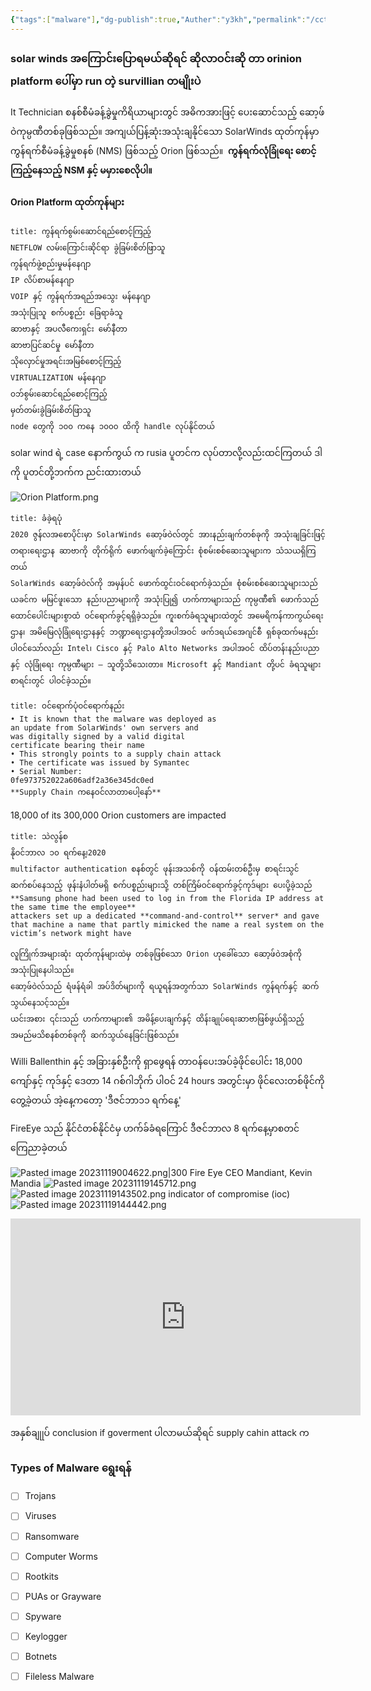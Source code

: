 ```yaml
---
{"tags":["malware"],"dg-publish":true,"Auther":"y3kh","permalink":"/cct-online-training/solar-winds-supply-chain-attack/","dgPassFrontmatter":true,"noteIcon":""}
---
```



### solar winds အကြောင်းပြောရမယ်ဆိုရင် ဆိုလာဝင်းဆို တာ orinion platform ပေါ်မှာ run တဲ့ survillian တမျိုးပဲ
It Technician စနစ်စီမံခန့်ခွဲမှုကိရိယာများတွင် အဓိကအားဖြင့် ပေးဆောင်သည့် ဆော့ဖ်ဝဲကုမ္ပဏီတစ်ခုဖြစ်သည်။ အကျယ်ပြန့်ဆုံးအသုံးချနိုင်သော SolarWinds ထုတ်ကုန်မှာ ကွန်ရက်စီမံခန့်ခွဲမှုစနစ် (NMS) ဖြစ်သည့် Orion ဖြစ်သည်။ 
**ကွန်ရက်လုံခြုံရေး စောင့်ကြည့်နေသည့် NSM နှင့် မမှားစေလိုပါ။**
#### Orion Platform ထုတ်ကုန်များ

```ad-tldr
title: ကွန်ရက်စွမ်းဆောင်ရည်စောင့်ကြည့်
NETFLOW လမ်းကြောင်းဆိုင်ရာ ခွဲခြမ်းစိတ်ဖြာသူ
ကွန်ရက်ဖွဲ့စည်းမှုမန်နေဂျာ
IP လိပ်စာမန်နေဂျာ
VOIP နှင့် ကွန်ရက်အရည်အသွေး မန်နေဂျာ
အသုံးပြုသူ စက်ပစ္စည်း ခြေရာခံသူ
ဆာဗာနှင့် အပလီကေးရှင်း မော်နီတာ
ဆာဗာပြင်ဆင်မှု မော်နီတာ
သိုလှောင်မှုအရင်းအမြစ်စောင့်ကြည့်
VIRTUALIZATION မန်နေဂျာ
ဝဘ်စွမ်းဆောင်ရည်စောင့်ကြည့်
မှတ်တမ်းခွဲခြမ်းစိတ်ဖြာသူ
node တွေကို ၁၀၀ ကနေ ၁၀၀၀ ထိကို handle လုပ်နိုင်တယ်

```
solar wind ရဲ့ case နောက်ကွယ် က rusia  ပူတင်က လုပ်တာလို့လည်းထင်ကြတယ် ဒါကို ပူတင်တို့ဘက်က ညင်းထားတယ်

![Orion Platform.png](/img/user/Images%20All/cct-images/Orion%20Platform.png)


```ad-abstract
title: ခံခဲ့ရပုံ
2020 ဇွန်လအစောပိုင်းမှာ SolarWinds ဆော့ဖ်ဝဲလ်တွင် အားနည်းချက်တစ်ခုကို အသုံးချခြင်းဖြင့် တရားရေးဌာန ဆာဗာကို တိုက်ရိုက် ဖောက်ဖျက်ခဲ့ကြောင်း စုံစမ်းစစ်ဆေးသူများက သံသယရှိကြတယ်
SolarWinds ဆော့ဖ်ဝဲလ်ကို အမှန်ပင် ဖောက်ထွင်းဝင်ရောက်ခဲ့သည်။ စုံစမ်းစစ်ဆေးသူများသည် ယခင်က မမြင်ဖူးသော နည်းပညာများကို အသုံးပြု၍ ဟက်ကာများသည် ကုမ္ပဏီ၏ ဖောက်သည် ထောင်ပေါင်းများစွာထံ ဝင်ရောက်ခွင့်ရရှိခဲ့သည်။ ကူးစက်ခံရသူများထဲတွင် အမေရိကန်ကာကွယ်ရေးဌာန၊ အမိမြေလုံခြုံရေးဌာနနှင့် ဘဏ္ဍာရေးဌာနတို့အပါအဝင် ဖက်ဒရယ်အေဂျင်စီ ရှစ်ခုထက်မနည်းပါဝင်သော်လည်း Intel၊ Cisco နှင့် Palo Alto Networks အပါအဝင် ထိပ်တန်းနည်းပညာ နှင့် လုံခြုံရေး ကုမ္ပဏီများ — သူတို့သိသေးတာ။ Microsoft နှင့် Mandiant တို့ပင် ခံရသူများစာရင်းတွင် ပါဝင်ခဲ့သည်။

```

```ad-bug
title: ဝင်ရောက်ပုံဝင်ရောက်နည်း
• It is known that the malware was deployed as
an update from SolarWinds' own servers and
was digitally signed by a valid digital
certificate bearing their name
• This strongly points to a supply chain attack
• The certificate was issued by Symantec
• Serial Number:
0fe973752022a606adf2a36e345dc0ed
**Supply Chain ကနေဝင်လာတာပေါ့နော်**
```

18,000 of its 300,000 Orion customers are impacted


```ad-todo
title: သဲလွန်စ
နိုဝင်ဘာလ ၁၀ ရက်နေ့၊2020
multifactor authentication စနစ်တွင် ဖုန်းအသစ်ကို ဝန်ထမ်းတစ်ဦးမှ စာရင်းသွင်
ဆက်စပ်နေသည့် ဖုန်းနံပါတ်မရှိ စက်ပစ္စည်းများသို့ တစ်ကြိမ်ဝင်ရောက်ခွင့်ကုဒ်များ ပေးပို့ခဲ့သည်
**Samsung phone had been used to log in from the Florida IP address at the same time the employee**
attackers set up a dedicated **command-and-control** server* and gave that machine a name that partly mimicked the name a real system on the victim’s network might have

```
```
လူကြိုက်အများဆုံး ထုတ်ကုန်များထဲမှ တစ်ခုဖြစ်သော Orion ဟုခေါ်သော ဆော့ဖ်ဝဲအစုံကို အသုံးပြုနေပါသည်။
ဆော့ဖ်ဝဲလ်သည် ရံဖန်ရံခါ အပ်ဒိတ်များကို ရယူရန်အတွက်သာ SolarWinds ကွန်ရက်နှင့် ဆက်သွယ်နေသင့်သည်။
ယင်းအစား ၎င်းသည် ဟက်ကာများ၏ အမိန့်ပေးချက်နှင့် ထိန်းချုပ်ရေးဆာဗာဖြစ်ဖွယ်ရှိသည့် အမည်မသိစနစ်တစ်ခုကို ဆက်သွယ်နေခြင်းဖြစ်သည်။
```

Willi Ballenthin နှင့် အခြားနှစ်ဦးကို ရှာဖွေရန် တာဝန်ပေးအပ်ခဲ့ဖိုင်ပေါင်း 18,000 ကျော်နှင့် ကုဒ်နှင့် ဒေတာ 14 ဂစ်ဂါဘိုက် ပါဝင်
24 hours အတွင်းမှာ ဖိုင်လေးတစ်ဖိုင်ကိုတွေ့ခဲ့တယ် အဲ့နေ့ကတော့ 'ဒီဇင်ဘာ၁၁ ရက်နေ့'

FireEye သည် နိုင်ငံတစ်နိုင်ငံမှ ဟက်ခ်ခံရကြောင် ဒီဇင်ဘာလ 8 ရက်နေ့မှာစတင် ကြေညာခဲ့တယ်


![Pasted image 20231119004622.png|300](/img/user/Images%20All/cct-images/Pasted%20image%2020231119004622.png)
Fire Eye CEO Mandiant, Kevin Mandia
![Pasted image 20231119145712.png](/img/user/Images%20All/cct-images/Pasted%20image%2020231119145712.png)
![Pasted image 20231119143502.png](/img/user/Images%20All/cct-images/Pasted%20image%2020231119143502.png)
	indicator of compromise (ioc)
![Pasted image 20231119144442.png](/img/user/Images%20All/cct-images/Pasted%20image%2020231119144442.png)


<iframe width="560" height="315" src="https://www.youtube.com/embed/Kf7Motm36Go?si=IJCJ3Wb2TVsFRMG1" title="YouTube video player" frameborder="0" allow="accelerometer; autoplay; clipboard-write; encrypted-media; gyroscope; picture-in-picture; web-share" allowfullscreen></iframe>




အနှစ်ချုုပ် conclusion
if goverment ပါလာမယ်ဆိုရင်
supply cahin attack က
### Types of Malware ရွေးရန်
- [ ] Trojans  
- [ ] Viruses  
- [ ] Ransomware  
- [ ] Computer Worms  
- [ ] Rootkits  
- [ ] PUAs or Grayware  
- [ ] Spyware  
- [ ] Keylogger  
- [ ] Botnets  
- [ ] Fileless Malware



